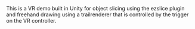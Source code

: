 This is a VR demo built in Unity for object slicing using the ezslice plugin and freehand drawing using a trailrenderer that is controlled by the trigger on the VR controller.
